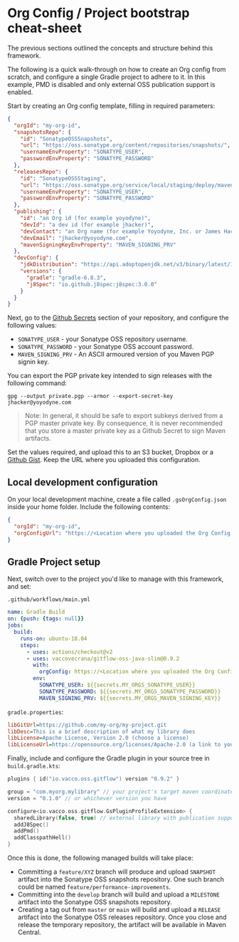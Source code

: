 # Org Config / Project bootstrap cheat-sheet

The previous sections outlined the concepts and structure behind this framework.

The following is a quick walk-through on how to create an Org config from scratch, and configure a single Gradle project to adhere to it. In this example, PMD is disabled and only external OSS publication support is enabled.

Start by creating an Org config template, filling in required parameters:

```json
{
  "orgId": "my-org-id",
  "snapshotsRepo": {
    "id": "SonatypeOSSSnapshots",
    "url": "https://oss.sonatype.org/content/repositories/snapshots/",
    "usernameEnvProperty": "SONATYPE_USER",
    "passwordEnvProperty": "SONATYPE_PASSWORD"
  },
  "releasesRepo": {
    "id": "SonatypeOSSStaging",
    "url": "https://oss.sonatype.org/service/local/staging/deploy/maven2/",
    "usernameEnvProperty": "SONATYPE_USER",
    "passwordEnvProperty": "SONATYPE_PASSWORD"
  },
  "publishing": {
    "id": "an Org id (for example yoyodyne)",
    "devId": "a dev id (for example jhacker)",
    "devContact": "an Org name (for example Yoyodyne, Inc. or James Hacker)",
    "devEmail": "jhacker@yoyodyne.com",
    "mavenSigningKeyEnvProperty": "MAVEN_SIGNING_PRV"
  },
  "devConfig": {
    "jdkDistribution": "https://api.adoptopenjdk.net/v3/binary/latest/11/ga/linux/x64/jdk/hotspot/normal/adoptopenjdk",
    "versions": {
      "gradle": "gradle-6.8.3",
      "j8Spec": "io.github.j8spec:j8spec:3.0.0"
    }
  }
}
```

Next, go to the [Github Secrets](https://docs.github.com/en/actions/reference/encrypted-secrets) section of your repository, and configure the following values:

- `SONATYPE_USER` - your Sonatype OSS repository username.
- `SONATYPE_PASSWORD` - your Sonatype OSS account password.
- `MAVEN_SIGNING_PRV` - An ASCII armoured version of you Maven PGP signin key.

You can export the PGP private key intended to sign releases with the following command:

```
gpg --output private.pgp --armor --export-secret-key jhacker@yoyodyne.com
```

> Note: In general, it should be safe to export subkeys derived from a PGP master private key. By consequence, it is never recommended that you store a master private key as a Github Secret to sign Maven artifacts.

Set the values required, and upload this to an S3 bucket, Dropbox or a [Github Gist](https://gist.github.com/). Keep the URL where you uploaded this configuration.

## Local development configuration

On your local development machine, create a file called `.gsOrgConfig.json` inside your home folder. Include the following contents:

```json
{
  "orgId": "my-org-id",
  "orgConfigUrl": "https://<Location where you uploaded the Org Config file>"
}
```

## Gradle Project setup

Next, switch over to the project you'd like to manage with this framework, and set:

`.github/workflows/main.yml`

```yaml
name: Gradle Build
on: {push: {tags: null}}
jobs:
  build:
    runs-on: ubuntu-18.04
    steps:
      - uses: actions/checkout@v2
      - uses: vaccovecrana/gitflow-oss-java-slim@0.9.2
        with:
          orgConfig: https://<Location where you uploaded the Org Config file>
        env:
          SONATYPE_USER: ${{secrets.MY_ORGS_SONATYPE_USER}}
          SONATYPE_PASSWORD: ${{secrets.MY_ORGS_SONATYPE_PASSWORD}}
          MAVEN_SIGNING_PRV: ${{secrets.MY_ORGS_MAVEN_SIGNING_KEY}}
```

`gradle.properties`:

```ini
libGitUrl=https://github.com/my-org/my-project.git
libDesc=This is a brief description of what my library does
libLicense=Apache License, Version 2.0 (choose a license)
libLicenseUrl=https://opensource.org/licenses/Apache-2.0 (a link to your license text)
```

Finally, include and configure the Gradle plugin in your source tree in `build.gradle.kts`:

```kotlin
plugins { id("io.vacco.oss.gitflow") version "0.9.2" }

group = "com.myorg.mylibrary" // your project's target maven coordinates.
version = "0.1.0" // or whichever version you have

configure<io.vacco.oss.gitflow.GsPluginProfileExtension> {
  sharedLibrary(false, true) // external library with publication support
  addJ8Spec()
  addPmd()
  addClasspathHell()
}
```

Once this is done, the following managed builds will take place:

- Committing a `feature/XYZ` branch will produce and upload `SNAPSHOT` artifact into the Sonatype OSS snapshots repository. One such branch could be named `feature/performance-improvements`.
- Committing into the `develop` branch will build and upload a `MILESTONE` artifact into the Sonatype OSS snapshots repository.
- Creating a tag out from `master` or `main` will build and upload a `RELEASE` artifact into the Sonatype OSS releases repository. Once you close and release the temporary repository, the artifact will be available in Maven Central.

